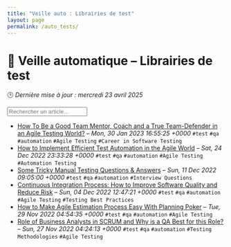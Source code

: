 ```yaml
---
title: "Veille auto : Librairies de test"
layout: page
permalink: /auto_tests/
---
```


# 🧪 Veille automatique – Librairies de test

🕒 *Dernière mise à jour : mercredi 23 avril 2025*

<div class="search-container">
  <input type="text" id="article-search" placeholder="Rechercher un article..." onkeyup="filterArticles()">
  <div class="tag-filters" id="tag-filters">
    <!-- Les filtres par tag seront générés dynamiquement -->
  </div>
</div>

- [How To Be a Good Team Mentor, Coach and a True Team-Defender in an Agile Testing World?](https://www.softwaretestinghelp.com/how-to-be-a-good-team-mentor-coach-and-a-true-team-defender-in-an-agile-testing-world-the-inspiration/) – *Mon, 30 Jan 2023 16:55:25 +0000* `#test` `#qa` `#automation` `#Agile Testing` `#Career in Software Testing`
- [How to Implement Efficient Test Automation in the Agile World](https://www.softwaretestinghelp.com/automation-in-agile-world/) – *Sat, 24 Dec 2022 23:33:28 +0000* `#test` `#qa` `#automation` `#Agile Testing` `#Automation Testing`
- [Some Tricky Manual Testing Questions & Answers](https://www.softwaretestinghelp.com/some-tricky-question-answers/) – *Sun, 11 Dec 2022 09:05:00 +0000* `#test` `#qa` `#automation` `#Interview Questions`
- [Continuous Integration Process: How to Improve Software Quality and Reduce Risk](https://www.softwaretestinghelp.com/continuous-integration/) – *Sun, 04 Dec 2022 12:47:21 +0000* `#test` `#qa` `#automation` `#Agile Testing` `#Testing Best Practices`
- [How to Make Agile Estimation Process Easy With Planning Poker](https://www.softwaretestinghelp.com/planning-poker-scrum-poker-cards-agile-estimation/) – *Tue, 29 Nov 2022 04:54:35 +0000* `#test` `#qa` `#automation` `#Agile Testing`
- [Role of Business Analysts in SCRUM and Why is a QA Best for this Role?](https://www.softwaretestinghelp.com/role-of-business-analysts-in-scrum/) – *Sun, 27 Nov 2022 04:24:13 +0000* `#test` `#qa` `#automation` `#Testing Methodologies` `#Agile Testing`

<script>
function filterArticles() {
  const input = document.getElementById('article-search');
  const filter = input.value.toLowerCase();
  const items = document.getElementsByTagName('li');
  
  for (let i = 0; i < items.length; i++) {
    const item = items[i];
    const text = item.textContent.toLowerCase();
    if (text.indexOf(filter) > -1) {
      item.style.display = "";
    } else {
      item.style.display = "none";
    }
  }
}

document.addEventListener('DOMContentLoaded', function() {
  // Extraction de tous les tags présents dans les articles
  const tagElements = document.querySelectorAll('code');
  const tags = new Set();
  
  tagElements.forEach(el => {
    if (el.textContent.startsWith('#')) {
      tags.add(el.textContent.substring(1));
    }
  });
  
  // Génération des filtres par tag
  const tagFiltersContainer = document.getElementById('tag-filters');
  tags.forEach(tag => {
    const tagBtn = document.createElement('button');
    tagBtn.className = 'tag-filter-btn';
    tagBtn.textContent = '#' + tag;
    tagBtn.onclick = function() {
      document.getElementById('article-search').value = tag;
      filterArticles();
    };
    tagFiltersContainer.appendChild(tagBtn);
  });
});
</script>